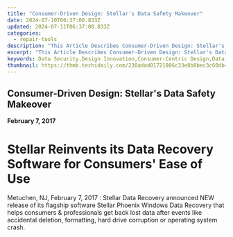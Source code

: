 ```yaml
---
title: "Consumer-Driven Design: Stellar's Data Safety Makeover"
date: 2024-07-10T06:37:08.833Z
updated: 2024-07-11T06:37:08.833Z
categories:
  - repair-tools
description: "This Article Describes Consumer-Driven Design: Stellar's Data Safety Makeover"
excerpt: "This Article Describes Consumer-Driven Design: Stellar's Data Safety Makeover"
keywords: Data Security,Design Innovation,Consumer-Centric Design,Data Privacy Upgrades,Stellar Data Management,Data Safety Enhancements,User Data Protection
thumbnail: https://thmb.techidaily.com/230adad01721806c33e8b8bec3c60db44af37ad2338e40c998d0c7dc6ff96d9a.jpg
---
```


## Consumer-Driven Design: Stellar's Data Safety Makeover

**February 7, 2017**

# **Stellar Reinvents its Data Recovery Software for Consumers' Ease of Use**

Metuchen, NJ, February 7, 2017 : Stellar Data Recovery announced NEW release of its flagship software Stellar Phoenix Windows Data Recovery that helps consumers & professionals get back lost data after events like accidental deletion, formatting, hard drive corruption or operating system crash.


<ins class="adsbygoogle"
     style="display:block"
     data-ad-format="autorelaxed"
     data-ad-client="ca-pub-7571918770474297"
     data-ad-slot="1223367746"></ins>



<ins class="adsbygoogle"
     style="display:block"
     data-ad-client="ca-pub-7571918770474297"
     data-ad-slot="8358498916"
     data-ad-format="auto"
     data-full-width-responsive="true"></ins>


